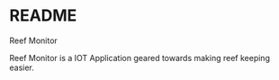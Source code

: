# README

Reef Monitor

Reef Monitor is a IOT Application geared towards making reef keeping easier. 
